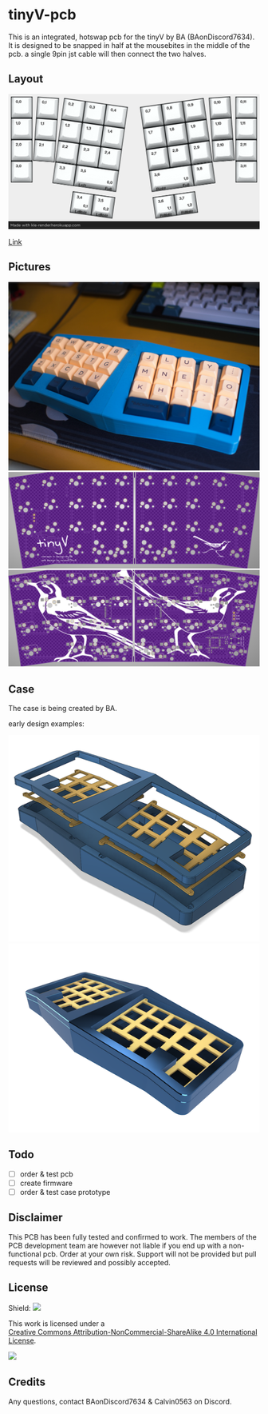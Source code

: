 # tinyV-pcb

This is an integrated, hotswap pcb for the tinyV by BA (BAonDiscord7634). It is designed to be snapped in half at the mousebites in the middle of the pcb. a single 9pin jst cable will then connect the two halves.

## Layout

![](https://github.com/calvin-mcd/tinyV-pcb/blob/main/Images/KLE.png)

[Link](http://www.keyboard-layout-editor.com/#/gists/8b90b401f7d69f0f0c08135f7b12a323)

## Pictures

![](https://github.com/calvin-mcd/tinyV-pcb/blob/main/Images/EM524631.jpg)  
![](https://github.com/calvin-mcd/tinyV-pcb/blob/main/Images/top.png)  
![](https://github.com/calvin-mcd/tinyV-pcb/blob/main/Images/bottom.png)

## Case

The case is being created by BA.

early design examples:

![](https://github.com/calvin-mcd/tinyV-pcb/blob/main/Images/tinyV_v7_exploded.png)  
![](https://github.com/calvin-mcd/tinyV-pcb/blob/main/Images/tinyV_v7_render.png)  
  
## Todo

- [ ] order & test pcb
- [ ] create firmware
- [ ] order & test case prototype

## Disclaimer

This PCB has been fully tested and confirmed to work. The members of the PCB development team are however not liable if you end up with a non-functional pcb. Order at your own risk. Support will not be provided but pull requests will be reviewed and possibly accepted.

## License

Shield: [![](https://img.shields.io/badge/License-CC%20BY--NC--SA%204.0-lightgrey.svg)](http://creativecommons.org/licenses/by-nc-sa/4.0/)

This work is licensed under a  
[Creative Commons Attribution-NonCommercial-ShareAlike 4.0 International License](http://creativecommons.org/licenses/by-nc-sa/4.0/).

[![](https://licensebuttons.net/l/by-nc-sa/4.0/88x31.png)](http://creativecommons.org/licenses/by-nc-sa/4.0/)

## Credits

Any questions, contact BAonDiscord7634 & Calvin0563 on Discord. 